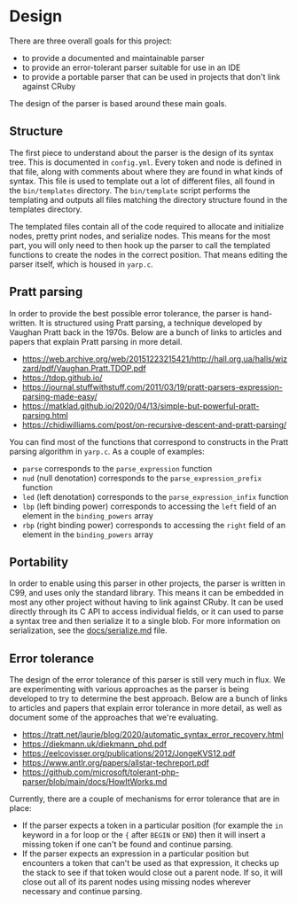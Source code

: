 # Design

There are three overall goals for this project:

* to provide a documented and maintainable parser
* to provide an error-tolerant parser suitable for use in an IDE
* to provide a portable parser that can be used in projects that don't link against CRuby

The design of the parser is based around these main goals.

## Structure

The first piece to understand about the parser is the design of its syntax tree. This is documented in `config.yml`. Every token and node is defined in that file, along with comments about where they are found in what kinds of syntax. This file is used to template out a lot of different files, all found in the `bin/templates` directory. The `bin/template` script performs the templating and outputs all files matching the directory structure found in the templates directory.

The templated files contain all of the code required to allocate and initialize nodes, pretty print nodes, and serialize nodes. This means for the most part, you will only need to then hook up the parser to call the templated functions to create the nodes in the correct position. That means editing the parser itself, which is housed in `yarp.c`.

## Pratt parsing

In order to provide the best possible error tolerance, the parser is hand-written. It is structured using Pratt parsing, a technique developed by Vaughan Pratt back in the 1970s. Below are a bunch of links to articles and papers that explain Pratt parsing in more detail.

* https://web.archive.org/web/20151223215421/http://hall.org.ua/halls/wizzard/pdf/Vaughan.Pratt.TDOP.pdf
* https://tdop.github.io/
* https://journal.stuffwithstuff.com/2011/03/19/pratt-parsers-expression-parsing-made-easy/
* https://matklad.github.io/2020/04/13/simple-but-powerful-pratt-parsing.html
* https://chidiwilliams.com/post/on-recursive-descent-and-pratt-parsing/

You can find most of the functions that correspond to constructs in the Pratt parsing algorithm in `yarp.c`. As a couple of examples:

* `parse` corresponds to the `parse_expression` function
* `nud` (null denotation) corresponds to the `parse_expression_prefix` function
* `led` (left denotation) corresponds to the `parse_expression_infix` function
* `lbp` (left binding power) corresponds to accessing the `left` field of an element in the `binding_powers` array
* `rbp` (right binding power) corresponds to accessing the `right` field of an element in the `binding_powers` array

## Portability

In order to enable using this parser in other projects, the parser is written in C99, and uses only the standard library. This means it can be embedded in most any other project without having to link against CRuby. It can be used directly through its C API to access individual fields, or it can used to parse a syntax tree and then serialize it to a single blob. For more information on serialization, see the [docs/serialize.md](docs/serialize.md) file.

## Error tolerance

The design of the error tolerance of this parser is still very much in flux. We are experimenting with various approaches as the parser is being developed to try to determine the best approach. Below are a bunch of links to articles and papers that explain error tolerance in more detail, as well as document some of the approaches that we're evaluating.

* https://tratt.net/laurie/blog/2020/automatic_syntax_error_recovery.html
* https://diekmann.uk/diekmann_phd.pdf
* https://eelcovisser.org/publications/2012/JongeKVS12.pdf
* https://www.antlr.org/papers/allstar-techreport.pdf
* https://github.com/microsoft/tolerant-php-parser/blob/main/docs/HowItWorks.md

Currently, there are a couple of mechanisms for error tolerance that are in place:

* If the parser expects a token in a particular position (for example the `in` keyword in a for loop or the `{` after `BEGIN` or `END`) then it will insert a missing token if one can't be found and continue parsing.
* If the parser expects an expression in a particular position but encounters a token that can't be used as that expression, it checks up the stack to see if that token would close out a parent node. If so, it will close out all of its parent nodes using missing nodes wherever necessary and continue parsing.
